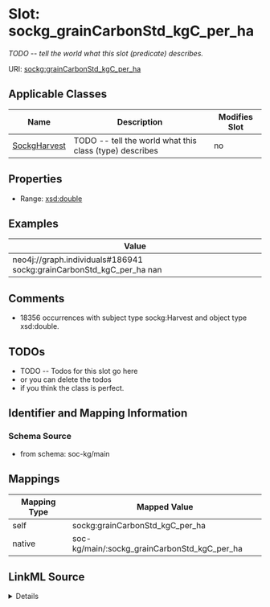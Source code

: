 

# Slot: sockg_grainCarbonStd_kgC_per_ha


_TODO -- tell the world what this slot (predicate) describes._





URI: [sockg:grainCarbonStd_kgC_per_ha](http://www.semanticweb.org/sockg/ontologies/2024/0/soil-carbon-ontology/grainCarbonStd_kgC_per_ha)



<!-- no inheritance hierarchy -->





## Applicable Classes

| Name | Description | Modifies Slot |
| --- | --- | --- |
| [SockgHarvest](../classes/SockgHarvest.md) | TODO -- tell the world what this class (type) describes |  no  |







## Properties

* Range: [xsd:double](http://www.w3.org/2001/XMLSchema#double)






## Examples

| Value |
| --- |
| neo4j://graph.individuals#186941 sockg:grainCarbonStd_kgC_per_ha nan |

## Comments

* 18356 occurrences with subject type sockg:Harvest and object type xsd:double.

## TODOs

* TODO -- Todos for this slot go here
* or you can delete the todos
* if you think the class is perfect.

## Identifier and Mapping Information







### Schema Source


* from schema: soc-kg/main




## Mappings

| Mapping Type | Mapped Value |
| ---  | ---  |
| self | sockg:grainCarbonStd_kgC_per_ha |
| native | soc-kg/main/:sockg_grainCarbonStd_kgC_per_ha |




## LinkML Source

<details>
```yaml
name: sockg_grainCarbonStd_kgC_per_ha
description: TODO -- tell the world what this slot (predicate) describes.
todos:
- TODO -- Todos for this slot go here
- or you can delete the todos
- if you think the class is perfect.
comments:
- 18356 occurrences with subject type sockg:Harvest and object type xsd:double.
examples:
- value: neo4j://graph.individuals#186941 sockg:grainCarbonStd_kgC_per_ha nan
from_schema: soc-kg/main
rank: 1000
slot_uri: sockg:grainCarbonStd_kgC_per_ha
alias: sockg_grainCarbonStd_kgC_per_ha
domain_of:
- sockg_Harvest
range: double

```
</details>